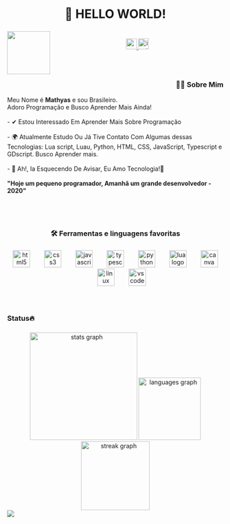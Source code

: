 <h1 align="center">👋 HELLO WORLD!</h1>

###

<img align="left" height="100" src="https://i.pinimg.com/originals/10/94/23/109423f76102e5e8f703b70612aaa98b.gif"  />

###
<br>
<div align="center">
  <a href="mathyasdeveras@gmail.com" target="_blank">
    <img src="https://img.shields.io/static/v1?message=Gmail&logo=gmail&label=&color=D14836&logoColor=white&labelColor=&style=for-the-badge" height="25" alt="gmail logo"  />
  </a>
  <a href="https://www.instagram.com/mathyasdeveraslino/" target="_blank">
    <img src="https://img.shields.io/static/v1?message=Instagram&logo=instagram&label=&color=E4405F&logoColor=white&labelColor=&style=for-the-badge" height="25" alt="instagram logo"  />
  </a>
</div>

###
<br>
<h2></h2>
<h3 align="right">👩‍💻  Sobre Mim</h3>


<p align="left">Meu Nome é <b>Mathyas</b> e sou Brasileiro.<br>Adoro Programação e Busco Aprender Mais Ainda! <br><br> - ✔ Estou Interessado Em Aprender Mais Sobre Programação<br><br>- 🌍 Atualmente Estudo Ou Já Tive Contato Com Algumas dessas Tecnologias: Lua script, Luau, Python, HTML, CSS, JavaScript, Typescript e GDscript. Busco Aprender mais.<br><br>- 🎈 Ah!, Ia Esquecendo De Avisar, Eu Amo Tecnologia!👾<br><br><strong>"Hoje um pequeno programador, Amanhã um grande desenvolvedor - 2020"</strong>   <br><br></p>

###
<br>
<h3 align="center">🛠 Ferramentas e linguagens favoritas</h3>

###

<div align="center">
  <img src="https://cdn.jsdelivr.net/gh/devicons/devicon/icons/html5/html5-original.svg" height="40" alt="html5 logo"  />
  <img width="25" />
  <img src="https://cdn.jsdelivr.net/gh/devicons/devicon/icons/css3/css3-original.svg" height="40" alt="css3 logo"  />
  <img width="25" />
  <img src="https://cdn.jsdelivr.net/gh/devicons/devicon/icons/javascript/javascript-original.svg" height="40" alt="javascript logo"  />
  <img width="25" />
  <img src="https://cdn.jsdelivr.net/gh/devicons/devicon/icons/typescript/typescript-original.svg" height="40" alt="typescript logo"  />
  <img width="25" />
  <img src="https://cdn.jsdelivr.net/gh/devicons/devicon/icons/python/python-original.svg" height="40" alt="python logo"  />
  <img width="25" />
  <img src="https://cdn.jsdelivr.net/gh/devicons/devicon/icons/lua/lua-plain.svg" height="40" alt="lua logo"  />
  <img width="25" />
  <img src="https://cdn.jsdelivr.net/gh/devicons/devicon/icons/canva/canva-original.svg" height="40" alt="canva logo" draggable="false"  />
  <img width="25" />
  <img src="https://cdn.jsdelivr.net/gh/devicons/devicon/icons/linux/linux-original.svg" height="40" alt="linux logo" draggable="false"  />
  <img width="25" />
  <img src="https://cdn.jsdelivr.net/gh/devicons/devicon/icons/vscode/vscode-original.svg" height="40" alt="vscode logo" draggable="false"  />
</div>

###
<br>
<h3 align="left">Status🔥</h3>

###

<div align="center">
  <img src="https://github-readme-stats.vercel.app/api?username=MathyasDeVerasLino&hide_title=false&hide_rank=false&show_icons=true&include_all_commits=true&count_private=true&disable_animations=false&theme=github_dark&locale=pt-br&hide_border=true&order=1" height="250" alt="stats graph"  />
  <img src="https://github-readme-stats.vercel.app/api/top-langs?username=MathyasDeVerasLino&locale=pt-br&hide_title=false&layout=compact&card_width=320&langs_count=5&theme=github_dark&hide_border=false&order=2" height="145" alt="languages graph"  />
  <img src="https://streak-stats.demolab.com?user=MathyasDeVerasLino&locale=pt-br&mode=daily&theme=github_dark&hide_border=false&border_radius=5&order=3" height="160" alt="streak graph"  />
</div>

<a href="https://github.com/MathyasDeVerasLino" target="_blank">
  <img src="https://visitcount.itsvg.in/api?id=MathyasDeVerasLino&label=Views&color=12&icon=8&pretty=true" />
</a>
